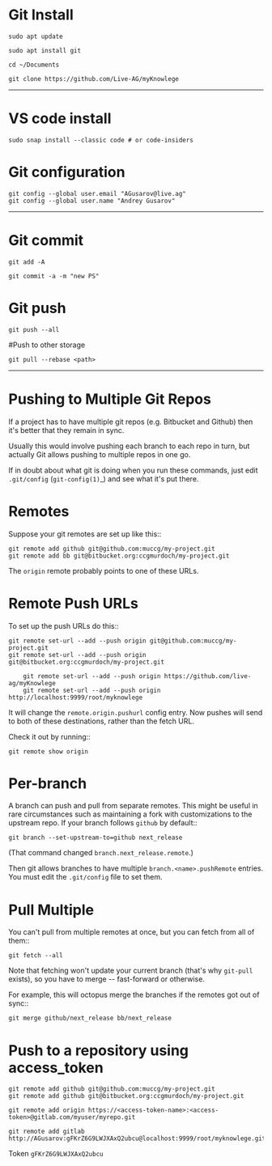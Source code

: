 
# Git Install

`sudo apt update`

`sudo apt install git`

`cd ~/Documents`

`git clone https://github.com/Live-AG/myKnowlege`

---

# VS code install

	sudo snap install --classic code # or code-insiders

# Git configuration

    git config --global user.email "AGusarov@live.ag"
    git config --global user.name "Andrey Gusarov"

---

# Git commit

`git add -A`

`git commit -a -m "new PS"`

# Git push

`git push --all`

#Push to other storage

    git pull --rebase <path>


-----------------------------

# Pushing to Multiple Git Repos

If a project has to have multiple git repos (e.g. Bitbucket and
Github) then it's better that they remain in sync.

Usually this would involve pushing each branch to each repo in turn,
but actually Git allows pushing to multiple repos in one go.

If in doubt about what git is doing when you run these commands, just
edit ``.git/config`` (`git-config(1)`_) and see what it's put there.

# Remotes

Suppose your git remotes are set up like this::

    git remote add github git@github.com:muccg/my-project.git
    git remote add bb git@bitbucket.org:ccgmurdoch/my-project.git

The ``origin`` remote probably points to one of these URLs.


# Remote Push URLs

To set up the push URLs do this::

    git remote set-url --add --push origin git@github.com:muccg/my-project.git
    git remote set-url --add --push origin git@bitbucket.org:ccgmurdoch/my-project.git

        git remote set-url --add --push origin https://github.com/live-ag/myKnowlege
        git remote set-url --add --push origin http://localhost:9999/root/myknowlege


It will change the ``remote.origin.pushurl`` config entry. Now pushes
will send to both of these destinations, rather than the fetch URL.

Check it out by running::

    git remote show origin


# Per-branch

A branch can push and pull from separate remotes. This might be useful
in rare circumstances such as maintaining a fork with customizations
to the upstream repo. If your branch follows ``github`` by default::

    git branch --set-upstream-to=github next_release

(That command changed ``branch.next_release.remote``.)

Then git allows branches to have multiple ``branch.<name>.pushRemote``
entries. You must edit the ``.git/config`` file to set them.


# Pull Multiple


You can't pull from multiple remotes at once, but you can fetch from
all of them::

    git fetch --all

Note that fetching won't update your current branch (that's why
``git-pull`` exists), so you have to merge -- fast-forward or
otherwise.

For example, this will octopus merge the branches if the remotes got
out of sync::

    git merge github/next_release bb/next_release

# Push to a repository using access_token

    git remote add github git@github.com:muccg/my-project.git
    git remote add github git@bitbucket.org:ccgmurdoch/my-project.git

    git remote add origin https://<access-token-name>:<access-token>@gitlab.com/myuser/myrepo.git

    git remote add gitlab http://AGusarov:gFKrZ6G9LWJXAxQ2ubcu@localhost:9999/root/myknowlege.git

Token   `gFKrZ6G9LWJXAxQ2ubcu`